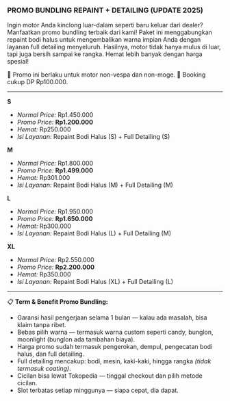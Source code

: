 ### PROMO BUNDLING REPAINT + DETAILING (UPDATE 2025)

Ingin motor Anda kinclong luar-dalam seperti baru keluar dari dealer? Manfaatkan promo bundling terbaik dari kami! Paket ini menggabungkan repaint bodi halus untuk mengembalikan warna impian Anda dengan layanan full detailing menyeluruh. Hasilnya, motor tidak hanya mulus di luar, tapi juga bersih sampai ke rangka. Hemat lebih banyak dengan harga spesial!

📌 Promo ini berlaku untuk motor non-vespa dan non-moge.
📌 Booking cukup DP Rp100.000.

---

**S**
- *Normal Price:* Rp1.450.000
- *Promo Price:* **Rp1.200.000**
- *Hemat:* Rp250.000
- *Isi Layanan:* Repaint Bodi Halus (S) + Full Detailing (S)

**M**
- *Normal Price:* Rp1.800.000
- *Promo Price:* **Rp1.499.000**
- *Hemat:* Rp301.000
- *Isi Layanan:* Repaint Bodi Halus (M) + Full Detailing (M)

**L**
- *Normal Price:* Rp1.950.000
- *Promo Price:* **Rp1.650.000**
- *Hemat:* Rp300.000
- *Isi Layanan:* Repaint Bodi Halus (L) + Full Detailing (M)

**XL**
- *Normal Price:* Rp2.550.000
- *Promo Price:* **Rp2.200.000**
- *Hemat:* Rp350.000
- *Isi Layanan:* Repaint Bodi Halus (XL) + Full Detailing (L)

---

📋 **Term & Benefit Promo Bundling:**
- Garansi hasil pengerjaan selama 1 bulan — kalau ada masalah, bisa klaim tanpa ribet.
- Bebas pilih warna — termasuk warna custom seperti candy, bunglon, moonlight (bunglon ada tambahan biaya).
- Harga promo sudah termasuk pengerokan, dempul, pengecatan bodi halus, dan full detailing.
- Full detailing mencakup: bodi, mesin, kaki-kaki, hingga rangka *(tidak termasuk coating)*.
- Cicilan bisa lewat Tokopedia — tinggal checkout dan pilih metode cicilan.
- Slot terbatas setiap minggunya — siapa cepat, dia dapat.